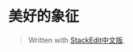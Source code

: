
# 美好的象征


> Written with [StackEdit中文版](https://stackedit.cn/).
<!--stackedit_data:
eyJoaXN0b3J5IjpbLTEyNjQ5ODYxMTVdfQ==
-->